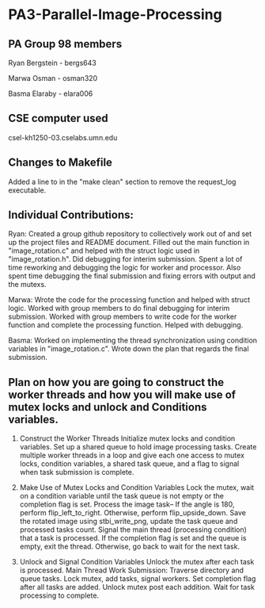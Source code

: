 # PA3-Parallel-Image-Processing

## PA Group 98 members

Ryan Bergstein - bergs643

Marwa Osman - osman320

Basma Elaraby - elara006

## CSE computer used

csel-kh1250-03.cselabs.umn.edu

## Changes to Makefile

Added a line to in the "make clean" section to remove the request_log executable.

## Individual Contributions: 

Ryan: Created a group github repository to collectively work out of and set up the project files and README document. Filled out the main function in "image_rotation.c" and helped with the struct logic used in "image_rotation.h".  Did debugging for interim submission. Spent a lot of time reworking and debugging the logic for worker and processor. Also spent time debugging the final submission and fixing errors with output and the mutexs.

Marwa: Wrote the code for the processing function and helped with struct logic. Worked with group members to do final debugging for interim submission. Worked with group members to write code for the worker function and complete the processing function. Helped with debugging.   

Basma: Worked on implementing the thread synchronization using condition variables in "image_rotation.c". Wrote down the plan that regards the final submission. 

## Plan on how you are going to construct the worker threads and how you will make use of mutex locks and unlock and Conditions variables.

1) Construct the Worker Threads
   Initialize mutex locks and condition variables.
   Set up a shared queue to hold image processing tasks.
   Create multiple worker threads in a loop and give each one access to mutex locks, condition variables, a shared task queue, and a flag to signal when task submission is complete.

2) Make Use of Mutex Locks and Condition Variables
   Lock the mutex, wait on a condition variable until the task queue is not empty or the completion flag is set.
   Process the image task– If the angle is 180, perform flip_left_to_right. Otherwise, perform flip_upside_down.
   Save the rotated image using stbi_write_png, update the task queue and processed tasks count.
   Signal the main thread (processing condition) that a task is processed.
   If the completion flag is set and the queue is empty, exit the thread. Otherwise, go back to wait for the next task.


3) Unlock and Signal Condition Variables
   Unlock the mutex after each task is processed.
   Main Thread Work Submission:
   Traverse directory and queue tasks.
   Lock mutex, add tasks, signal workers.
   Set completion flag after all tasks are added.
   Unlock mutex post each addition.
   Wait for task processing to complete.


